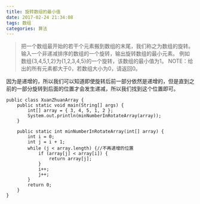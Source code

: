 ```yaml
---
title: 旋转数组的最小值
date: 2017-02-24 21:34:08
tags: 数组
categories: 算法
---
```

>把一个数组最开始的若干个元素搬到数组的末尾，我们称之为数组的旋转。
         输入一个非递减排序的数组的一个旋转，输出旋转数组的最小元素。
         例如数组{3,4,5,1,2}为{1,2,3,4,5}的一个旋转，该数组的最小值为1。
        NOTE：给出的所有元素都大于0，若数组大小为0，请返回0。  

因为是递增的，所以我们可以知道即使旋转后前一部分依然是递增的，但是直到之前的一部分旋转到后面的位置才会发生递减，所以我们找到这个位置即可。
```
public class XuanZhuanArray {
    public static void main(String[] args) {
        int[] array = { 3, 4, 5, 1, 2 };
        System.out.println(minNumberInRotateArray(array));
    }

    public static int minNumberInRotateArray(int[] array) {
        int i = 0;
        int j = i + 1;
        while (j < array.length) {//不再递增的位置
            if (array[j] < array[i]) {
                return array[j];
            }
            i++;
            j++;
        }
        return 0;
    }
}

```